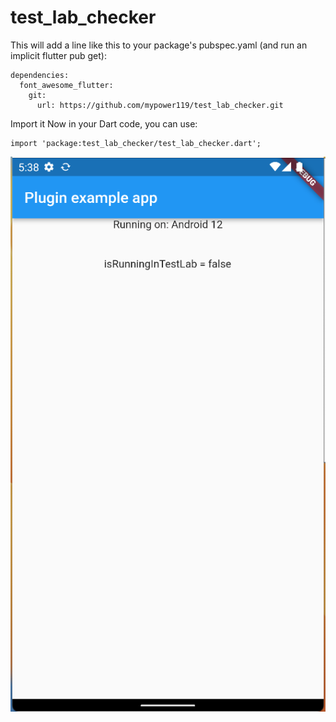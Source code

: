 # test_lab_checker

This will add a line like this to your package's pubspec.yaml (and run an implicit flutter pub get):
```
dependencies:
  font_awesome_flutter:
    git:
      url: https://github.com/mypower119/test_lab_checker.git
```

Import it
Now in your Dart code, you can use:
```
import 'package:test_lab_checker/test_lab_checker.dart';
```

![Preview image](/screenshots/test_lab_checker.png)